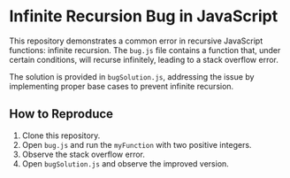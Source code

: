 # Infinite Recursion Bug in JavaScript

This repository demonstrates a common error in recursive JavaScript functions: infinite recursion.  The `bug.js` file contains a function that, under certain conditions, will recurse infinitely, leading to a stack overflow error.

The solution is provided in `bugSolution.js`, addressing the issue by implementing proper base cases to prevent infinite recursion.

## How to Reproduce

1. Clone this repository.
2. Open `bug.js` and run the `myFunction` with two positive integers. 
3. Observe the stack overflow error.
4. Open `bugSolution.js` and observe the improved version.